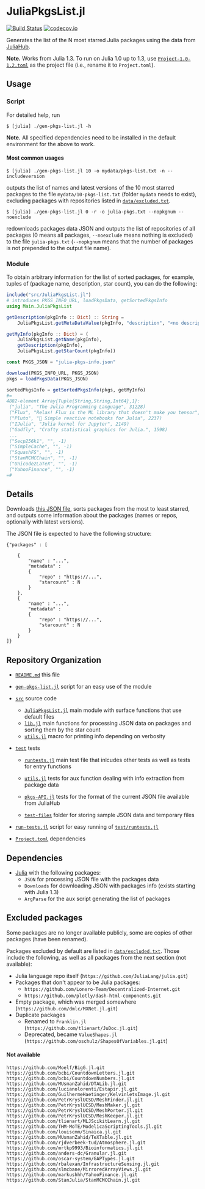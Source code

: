 # JuliaPkgsList.jl

[![Build Status](https://github.com/julbinb/JuliaPkgsList.jl/workflows/CI/badge.svg)](https://github.com/julbinb/JuliaPkgsList.jl/actions?query=workflow%3ACI+branch%3Amain)
[![codecov.io](http://codecov.io/github/julbinb/JuliaPkgsList.jl/coverage.svg?branch=main)](http://codecov.io/github/julbinb/JuliaPkgsList.jl?branch=main)

Generates the list of the N most starred Julia packages
using the data from [JuliaHub](https://juliahub.com/).

**Note.** Works from Julia 1.3. To run on Julia 1.0 up to 1.3,
use [`Project-1.0-1.2.toml`](Project-1.0-1.2.toml) as the project file
(i.e., rename it to `Project.toml`).

## Usage

### Script

For detailed help, run

    $ [julia] ./gen-pkgs-list.jl -h

**Note.** All specified dependencies need to be installed in the default
environment for the above to work.

#### Most common usages

```
$ [julia] ./gen-pkgs-list.jl 10 -o mydata/pkgs-list.txt -n --includeversion
```

outputs the list of names and latest versions of the 10 most starred packages
to the file `mydata/10-pkgs-list.txt` (folder `mydata` needs to exist),
excluding packages with repositories listed in
[`data/excluded.txt`](data/excluded.txt).

```
$ [julia] ./gen-pkgs-list.jl 0 -r -o julia-pkgs.txt --nopkgnum --noexclude
```

redownloads packages data JSON and
outputs the list of repositories of all packages (0 means all packages,
`--noexclude` means nothing is excluded)
to the file `julia-pkgs.txt` (`--nopkgnum` means that the number of packages
is not prepended to the output file name).

### Module

To obtain arbitrary information for the list of sorted packages,
for example, tuples of (package name, description, star count),
you can do the following:

```julia
include("src/JuliaPkgsList.jl")
# introduces PKGS_INFO_URL, loadPkgsData, getSortedPkgsInfo
using Main.JuliaPkgsList

getDescription(pkgInfo :: Dict) :: String =
    JuliaPkgsList.getMetaDataValue(pkgInfo, "description", "<no description>")

getMyInfo(pkgInfo :: Dict) = (
    JuliaPkgsList.getName(pkgInfo),
    getDescription(pkgInfo),
    JuliaPkgsList.getStarCount(pkgInfo))

const PKGS_JSON = "julia-pkgs-info.json"

download(PKGS_INFO_URL, PKGS_JSON)
pkgs = loadPkgsData(PKGS_JSON)

sortedPkgsInfo = getSortedPkgsInfo(pkgs, getMyInfo)
#=
4882-element Array{Tuple{String,String,Int64},1}:
 ("julia", "The Julia Programming Language", 31228)
 ("Flux", "Relax! Flux is the ML library that doesn't make you tensor", 2720)
 ("Pluto", "🎈 Simple reactive notebooks for Julia", 2237)
 ("IJulia", "Julia kernel for Jupyter", 2149)
 ("Gadfly", "Crafty statistical graphics for Julia.", 1598)
 ...
 ("Secp256k1", "", -1)
 ("SimpleCache", "", -1)
 ("SquashFS", "", -1)
 ("StanMCMCChain", "", -1)
 ("Unicode2LaTeX", "", -1)
 ("YahooFinance", "", -1)
=#
```

## Details

Downloads [this JSON file](https://juliahub.com/app/packages/info),
sorts packages from the most to least starred,
and outputs some information about the packages
(names or repos, optionally with latest versions).

The JSON file is expected to have the following structure:

```
{"packages" : [
    
    {
        "name" : "...",
        "metadata" : 
        {
            "repo" : "https://...",
            "starcount" : N
        }
    },
    {
        "name" : "...",
        "metadata" : 
        {
            "repo" : "https://...",
            "starcount" : N
        }
    }
]}
```

## Repository Organization

- [`README.md`](README.md) this file

- [`gen-pkgs-list.jl`](gen-pkgs-list.jl) script for an easy use of the module

- [`src`](src) source code

  - [`JuliaPkgsList.jl`](src/JuliaPkgsList.jl) main module with surface
    functions that use default files
  - [`lib.jl`](src/lib.jl) main functions for processing JSON data on packages
    and sorting them by the star count
  - [`utils.jl`](src/utils.jl) macro for printing info depending on verbosity

- [`test`](test) tests

    - [`runtests.jl`](test/runtests.jl) main test file that inlcudes
      other tests as well as tests for entry functions

    - [`utils.jl`](test/utils.jl) tests for aux function dealing with
      info extraction from package data
    - [`pkgs-API.jl`](test/pkgs-API.jl) tests for the format of the current
      JSON file available from JuliaHub
    - [`test-files`](test/test-files) folder for storing sample JSON data
      and temporary files

- [`run-tests.jl`](run-tests.jl) script for easy running of
  [`test/runtests.jl`](test/runtests.jl)

- [`Project.toml`](Project.toml) dependencies

## Dependencies

* [Julia](https://julialang.org/) with the following packages:
  - `JSON` for processing JSON file with the packages data
  - `Downloads` for downloading JSON with packages info (exists starting with
    Julia 1.3)
  - `ArgParse` for the aux script generating the list of packages

## Excluded packages

Some packages are no longer available publicly,
some are copies of other packages (have been renamed).

Packages excluded by default are listed in
[`data/excluded.txt`](data/excluded.txt).
Those include the following, as well as all packages from the next section
(not available):

- Julia language repo itself (`https://github.com/JuliaLang/julia.git`)
- Packages that don't appear to be Julia packages:
  - `https://github.com/Lonero-Team/Decentralized-Internet.git`
  - `https://github.com/plotly/dash-html-components.git`
- Empty package, which was merged somewhere
  (`https://github.com/dmlc/MXNet.jl.git`)
- Duplicate packages
  - Renamed to `Franklin.jl` (`https://github.com/tlienart/JuDoc.jl.git`)
  - Deprecated, became `ValueShapes.jl`
    (`https://github.com/oschulz/ShapesOfVariables.jl.git`)

#### Not available

```
https://github.com/Moelf/BigG.jl.git
https://github.com/bcbi/CountdownLetters.jl.git
https://github.com/bcbi/CountdownNumbers.jl.git
https://github.com/MUsmanZahid/DTALib.jl.git
https://github.com/lucianolorenti/Estapir.jl.git
https://github.com/GuilhermeHaetinger/KelvinletsImage.jl.git
https://github.com/PetrKryslUCSD/MeshFinder.jl.git
https://github.com/PetrKryslUCSD/MeshMaker.jl.git
https://github.com/PetrKryslUCSD/MeshPorter.jl.git
https://github.com/PetrKryslUCSD/MeshKeeper.jl.git
https://github.com/tlienart/MLJScikitLearn.jl.git
https://github.com/THM-MoTE/ModelicaScriptingTools.jl.git
https://github.com/louiscmm/Sinaica.jl.git
https://github.com/MUsmanZahid/TeXTable.jl.git
https://github.com/rjdverbeek-tud/Atmosphere.jl.git
https://github.com/mrtkp9993/Bioinformatics.jl.git
https://github.com/anders-dc/Granular.jl.git
https://github.com/oscar-system/GAPTypes.jl.git
https://github.com/rbalexan/InfrastructureSensing.jl.git
https://github.com/slmcbane/MirroredArrayViews.jl.git
https://github.com/markushhh/YahooFinance.jl.git
https://github.com/StanJulia/StanMCMCChain.jl.git
```
